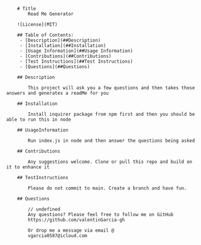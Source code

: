 
        # Title
            Read Me Generator

        ![License](MIT)

        ## Table of Contents:
         - [Description](##Description)  
         - [Installation](##Installation)  
         - [Usage Information](##Usage Information)  
         - [Contributions](##Contributions)  
         - [Test Instructions](##Test Instructions)  
         - [Questions](##Questions)  

        ## Description
        
            This project will ask you a few questions and then takes those answers and generates a readMe for you
 
        ## Installation

            Install inquirer package from npm first and then you should be able to run this in node
 
        ## UsageInformation

            Run index.js in node and then answer the questions being asked
 
        ## Contributions

            Any suggestions welcome. Clone or pull this repo and build on it to enhance it
 
        ## TestInstructions
        
            Please do not commit to main. Create a branch and have fun.
 
        ## Questions

            // undefined
            Any questions? Please feel free to follow me on GitHub
            https://github.com/valentinGarcia-gh

            Or drop me a message via email @
            vgarcia0587@icloud.com
        